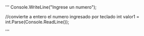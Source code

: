 '''
Console.WriteLine("Ingrese un numero");

//convierte a entero el numero ingresado por teclado
int valor1 = int.Parse(Console.ReadLine());

'''
